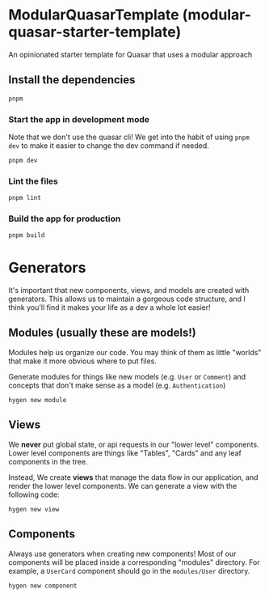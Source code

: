 # ModularQuasarTemplate (modular-quasar-starter-template)

An opinionated starter template for Quasar that uses a modular approach

## Install the dependencies
```bash
pnpm
```


### Start the app in development mode
Note that we don't use the quasar cli! We get into the habit of using `pnpm dev` to make it easier to change the dev command if needed.
```bash
pnpm dev
```


### Lint the files
```bash
pnpm lint
```


### Build the app for production
```bash
pnpm build
```

# Generators
It's important that new components, views, and models are created with generators.
This allows us to maintain a gorgeous code structure, and I think you'll find it makes your life as a dev a whole lot easier!

## Modules (usually these are models!)
Modules help us organize our code. You may think of them as little "worlds" that make it more obvious where to put files.

Generate modules for things like new models (e.g. `User` or `Comment`) and concepts that don't make sense as a model (e.g. `Authentication`)
```
hygen new module
```

## Views
We **never** put global state, or api requests in our "lower level" components. Lower level components are things like "Tables", "Cards" and any leaf components in the tree.

Instead, We create **views** that manage the data flow in our application, and render the lower level components.
We can generate a view with the following code:
```
hygen new view
```

## Components
Always use generators when creating new components! Most of our components will be placed inside a corresponding "modules" directory.
For example, a `UserCard` component should go in the `modules/User` directory.
```
hygen new component
```
